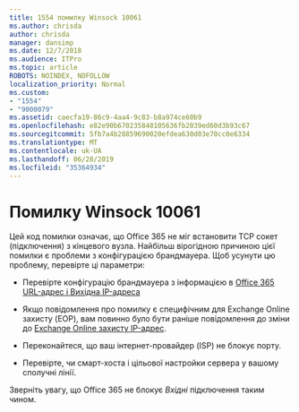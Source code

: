 ```yaml
---
title: 1554 помилку Winsock 10061
ms.author: chrisda
author: chrisda
manager: dansimp
ms.date: 12/7/2018
ms.audience: ITPro
ms.topic: article
ROBOTS: NOINDEX, NOFOLLOW
localization_priority: Normal
ms.custom:
- "1554"
- "9000079"
ms.assetid: caecfa19-86c9-4aa4-9c83-b8a974ce60b9
ms.openlocfilehash: e82e90b670235848105636fb2039ed60d3b93c67
ms.sourcegitcommit: 5fb7a4b28859690020efdea630d03e70cc0e6334
ms.translationtype: MT
ms.contentlocale: uk-UA
ms.lasthandoff: 06/28/2019
ms.locfileid: "35364934"
---
```

# <a name="winsock-error-10061"></a>Помилку Winsock 10061

Цей код помилки означає, що Office 365 не міг встановити TCP сокет (підключення) з кінцевого вузла. Найбільш вірогідною причиною цієї помилки є проблеми з конфігурацією брандмауера. Щоб усунути цю проблему, перевірте ці параметри:

- Перевірте конфігурацію брандмауера з інформацією в [Office 365 URL-адрес і Вихідна IP-адреса](https://docs.microsoft.com/office365/enterprise/urls-and-ip-address-ranges)

- Якщо повідомлення про помилку є специфічним для Exchange Online захисту (EOP), вам повинно було бути раніше повідомлення до зміни до [Exchange Online захисту IP-адрес](https://docs.microsoft.com/office365/SecurityCompliance/eop/exchange-online-protection-ip-addresses).

- Переконайтеся, що ваш інтернет-провайдер (ISP) не блокує порту.

- Перевірте, чи смарт-хоста і цільової настройки сервера у вашому сполучні лінії.

Зверніть увагу, що Office 365 не блокує *Вхідні* підключення таким чином.
